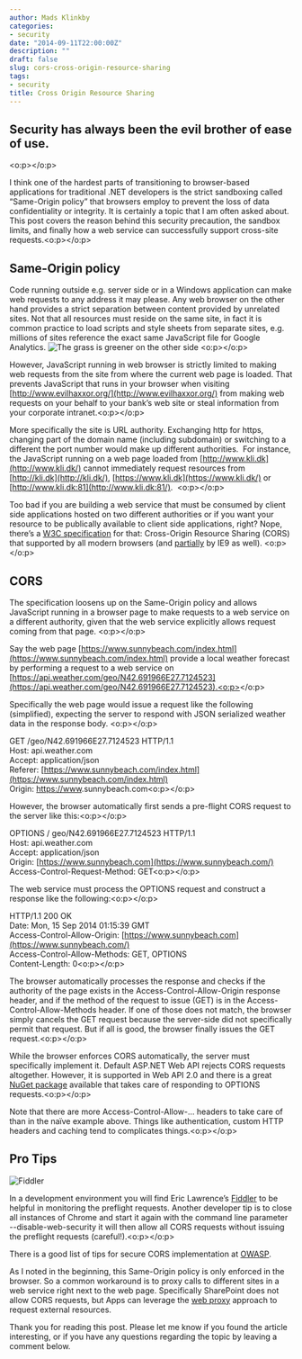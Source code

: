 ```yaml
---
author: Mads Klinkby
categories:
- security
date: "2014-09-11T22:00:00Z"
description: ""
draft: false
slug: cors-cross-origin-resource-sharing
tags:
- security
title: Cross Origin Resource Sharing
---
```



## Security has always been the evil brother of ease of use.

<o:p></o:p>

I think one of the hardest parts of transitioning to  browser-based applications for traditional .NET developers is the strict sandboxing  called “Same-Origin policy” that browsers employ to prevent the loss of data  confidentiality or integrity. It is certainly a topic that I am often asked about. This post covers the reason behind this security precaution,  the sandbox limits, and finally how a web service can successfully support cross-site  requests.<o:p></o:p>

## Same-Origin policy

Code running outside e.g. server side or in a Windows  application can make web requests to any address it may please. Any web browser  on the other hand provides a strict separation between content provided by  unrelated sites. Not that all resources must reside on the same site, in fact it  is common practice to load scripts and style sheets from separate sites, e.g.  millions of sites reference the exact same JavaScript file for Google Analytics.  ![The grass is greener on the other side](http://static.getya.net/013/images/grass-is-greener.jpg/m.jpg "The grass is greener on the other side")  <o:p></o:p>

However, JavaScript running in web browser is strictly limited  to making web requests from the site from where the current web page is loaded.  That prevents JavaScript that runs in your browser when visiting [http://www.evilhaxxor.org/](http://www.evilhaxxor.org/) from making  web requests on your behalf to your bank’s web site or steal information from your  corporate intranet.<o:p></o:p>

More specifically the site is URL authority. Exchanging http  for https, changing part of the domain name (including subdomain) or switching  to a different the port number would make up different authorities.  For instance, the JavaScript running on a web  page loaded from [http://www.kli.dk](http://www.kli.dk/) cannot immediately  request resources from [http://kli.dk](http://kli.dk/), [https://www.kli.dk](https://www.kli.dk/) or [http://www.kli.dk:81](http://www.kli.dk:81/).  <o:p></o:p>

Too bad if you are building a web service that must be  consumed by client side applications hosted on two different authorities or if  you want your resource to be publically available to client side applications,  right? Nope, there’s a [W3C specification](http://www.w3.org/TR/cors/)  for that: Cross-Origin Resource Sharing (CORS) that supported by all modern browsers  (and [partially](http://blogs.msdn.com/b/ieinternals/archive/2010/05/13/xdomainrequest-restrictions-limitations-and-workarounds.aspx)  by IE9 as well). <o:p></o:p>

## CORS

The specification loosens up on the Same-Origin policy and allows  JavaScript running in a browser page to make requests to a web service on a different  authority, given that the web service explicitly allows request coming from that  page. <o:p></o:p>

Say the web page [https://www.sunnybeach.com/index.html](https://www.sunnybeach.com/index.html)  provide a local weather forecast by performing a request to a web service on [https://api.weather.com/geo/N42.691966E27.7124523](https://api.weather.com/geo/N42.691966E27.7124523).<o:p></o:p>

Specifically the web page would issue a request like the  following (simplified), expecting the server to respond with JSON serialized weather  data in the response body. <o:p></o:p>

GET /geo/N42.691966E27.7124523  HTTP/1.1  
  Host: api.weather.com  
  Accept: application/json  
  Referer: [https://www.sunnybeach.com/index.html](https://www.sunnybeach.com/index.html)  
  Origin: [https://www](https://www/).sunnybeach.com<o:p></o:p>

However, the browser automatically first sends a pre-flight CORS  request to the server like this:<o:p></o:p>

OPTIONS / geo/N42.691966E27.7124523  HTTP/1.1  
  Host: api.weather.com  
  Accept: application/json  
  Origin: [https://www.sunnybeach.com](https://www.sunnybeach.com/)  
  Access-Control-Request-Method: GET<o:p></o:p>

The web service must process the OPTIONS request and construct  a response like the following:<o:p></o:p>

HTTP/1.1 200 OK  
  Date: Mon, 15 Sep 2014 01:15:39 GMT  
  Access-Control-Allow-Origin: [https://www.sunnybeach.com](https://www.sunnybeach.com/)    
  Access-Control-Allow-Methods: GET, OPTIONS  
  Content-Length: 0<o:p></o:p>

The browser automatically processes the response and checks  if the authority of the page exists in the Access-Control-Allow-Origin response  header, and if the method of the request to issue (GET) is in the Access-Control-Allow-Methods  header. If one of those does not match, the browser simply cancels the GET  request because the server-side did not specifically permit that request. But if all is good, the browser finally issues the GET request.<o:p></o:p>

While the browser enforces CORS automatically, the server  must specifically implement it. Default ASP.NET Web API rejects CORS requests altogether.  However, it is supported in Web API 2.0 and there is a great [NuGet package](https://www.nuget.org/packages/Microsoft.AspNet.WebApi.Cors/)  available that takes care of responding to OPTIONS requests.<o:p></o:p>

Note that there are more Access-Control-Allow-… headers to  take care of than in the naïve example above. Things like authentication, custom  HTTP headers and caching tend to complicates things.<o:p></o:p>

## Pro Tips

  ![Fiddler](http://static.getya.net/013/images/fiddler.png/s.jpg "Fiddler")  

In a development environment you will find Eric Lawrence’s [Fiddler](http://www.telerik.com/fiddler/) to be helpful in monitoring  the preflight requests. Another developer tip is to close all instances of  Chrome and start it again with the command line parameter --disable-web-security  it will then allow all CORS requests without issuing the preflight requests  (careful!).<o:p></o:p>

There is a good list of tips for secure CORS implementation at [OWASP](https://www.owasp.org/index.php/HTML5_Security_Cheat_Sheet#Cross_Origin_Resource_Sharing).

As I noted in the beginning, this Same-Origin policy is only enforced in the browser. So a common workaround is to proxy calls to different sites in a web service right next to the web page. Specifically SharePoint does not allow CORS requests, but Apps can leverage the [web proxy](http://msdn.microsoft.com/en-us/library/office/microsoft.sharepoint.client.webproxy(v=office.15).aspx) approach to request external resources.

Thank you for reading this post. Please let me know if you found the article interesting, or if you have any questions regarding the topic by leaving a comment below.

